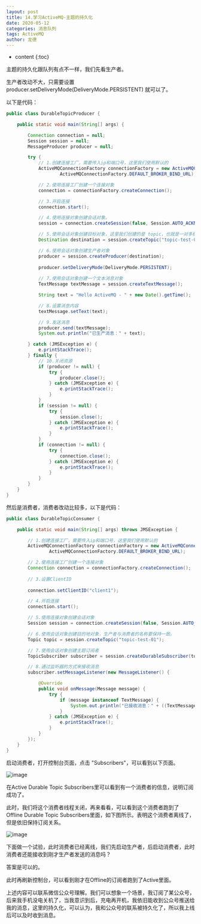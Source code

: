 ```yaml
---
layout: post
title: 14.学习ActiveMQ-主题的持久化
date: 2020-05-12
categories: 消息队列
tags: ActiveMQ
author: 龙德
---
```


* content
{:toc}

主题的持久化跟队列有点不一样，我们先看生产者。

生产者改动不大，只需要设置 producer.setDeliveryMode(DeliveryMode.PERSISTENT) 就可以了。

以下是代码：

```java
public class DurableTopicProducer {

    public static void main(String[] args) {

        Connection connection = null;
        Session session = null;
        MessageProducer producer = null;

        try {
            // 1.创建连接工厂，需要传入ip和端口号，这里我们使用默认的
            ActiveMQConnectionFactory connectionFactory = new ActiveMQConnectionFactory(
                    ActiveMQConnectionFactory.DEFAULT_BROKER_BIND_URL);

            // 2.使用连接工厂创建一个连接对象
            connection = connectionFactory.createConnection();

            // 3.开启连接
            connection.start();

            // 4.使用连接对象创建会话对象。
            session = connection.createSession(false, Session.AUTO_ACKNOWLEDGE);

            // 5.使用会话对象创建目标对象，这里我们创建的是 topic，也就是一对多模式
            Destination destination = session.createTopic("topic-test-01");

            // 6.使用会话对象创建生产者对象
            producer = session.createProducer(destination);
            
            producer.setDeliveryMode(DeliveryMode.PERSISTENT);
            
            // 7.使用会话对象创建一个文本消息对象
            TextMessage textMessage = session.createTextMessage();

            String text = "Hello ActiveMQ - " + new Date().getTime();

            // 8.设置消息内容
            textMessage.setText(text);

            // 9.发送消息
            producer.send(textMessage);
            System.out.println("已生产消息：" + text);

        } catch (JMSException e) {
            e.printStackTrace();
        } finally {
            // 10.关闭资源
            if (producer != null) {
                try {
                    producer.close();
                } catch (JMSException e) {
                    e.printStackTrace();
                }
            }
            if (session != null) {
                try {
                    session.close();
                } catch (JMSException e) {
                    e.printStackTrace();
                }
            }
            if (connection != null) {
                try {
                    connection.close();
                } catch (JMSException e) {
                    e.printStackTrace();
                }
            }
        }
    }
}
```

然后是消费者，消费者改动比较多，以下是代码：

```java
public class DurableTopicConsumer {

    public static void main(String[] args) throws JMSException {

        // 1.创建连接工厂，需要传入ip和端口号，这里我们使用默认的
        ActiveMQConnectionFactory connectionFactory = new ActiveMQConnectionFactory(
                ActiveMQConnectionFactory.DEFAULT_BROKER_BIND_URL);

        // 2.使用连接工厂创建一个连接对象
        Connection connection = connectionFactory.createConnection();
        
        // 3.设置ClientID
        
        connection.setClientID("client1");

        // 4.开启连接
        connection.start();

        // 5.使用连接对象创建会话对象
        Session session = connection.createSession(false, Session.AUTO_ACKNOWLEDGE);

        // 6.使用会话对象创建目的地对象，生产者与消费者的名称要保持一致。
        Topic topic = session.createTopic("topic-test-01");

        // 7.使用会话对象创建主题订阅者
        TopicSubscriber subscriber = session.createDurableSubscriber(topic, "subscriber-1");

        // 8.通过监听器的方式来接收消息
        subscriber.setMessageListener(new MessageListener() {

            @Override
            public void onMessage(Message message) {
                try {
                    if (message instanceof TextMessage) {
                        System.out.println("已接收消息：" + ((TextMessage) message).getText());
                    }
                } catch (JMSException e) {
                    e.printStackTrace();
                }
            }
        });
    }
}
```

启动消费者，打开控制台页面，点击 "Subscribers"，可以看到以下页面。

![image](https://miansen.wang/assets/20200512112141.png)

在Active Durable Topic Subscribers里可以看到有一个消费者的信息，说明订阅成功了。

此时，我们将这个消费者线程关闭，再来看看，可以看到这个消费者跑到了Offline Durable Topic Subscribers里面，如下图所示。表明这个消费者离线了，但是依旧保持订阅关系。

![image](https://miansen.wang/assets/20200512112431.png)

下面做一个试验，此时消费者已经离线，我们先启动生产者，后启动消费者，此时消费者还能接收到刚才生产者发送的消息吗？

答案是可以的。

此时再刷新控制台，可以看到刚才在Offline的订阅者跑到了Active里面。

上述内容可以联系微信公众号理解。我们可以想象一个场景，我订阅了某公众号，后来我手机没电关机了，当我意识到后，充电再开机，我依旧能收到公众号推送给我的消息，这里的持久化，可以认为，我和公众号的联系被持久化了，所以我上线后可以及时收到消息。